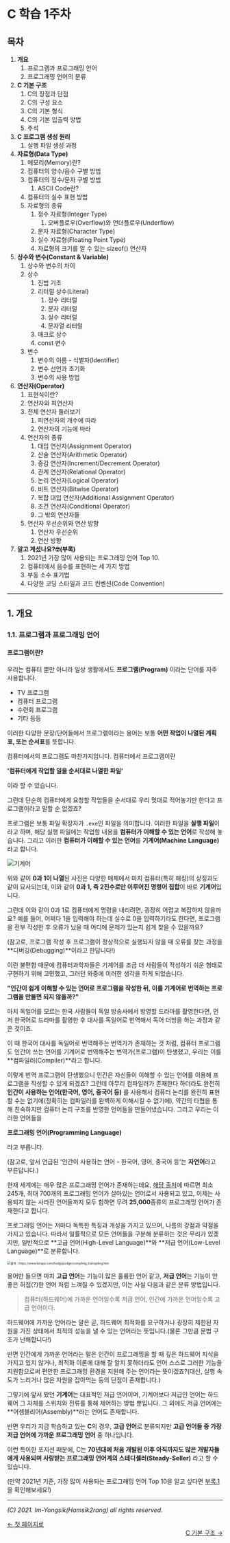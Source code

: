 # C 학습 1주차

## 목차

1.  **개요**
    1.  프로그램과 프로그래밍 언어
    2.  프로그래밍 언어의 분류
2.  **C 기본 구조**
    1.  C의 장점과 단점
    2.  C의 구성 요소
    3.  C의 기본 형식
    4.  C의 기본 입출력 방법
    5.  주석
3.  **C 프로그램 생성 원리**
    1.  실행 파일 생성 과정
4.  **자료형(Data Type)**
    1.  메모리(Memory)란?
    2.  컴퓨터의 양수/음수 구별 방법
    3.  컴퓨터의 정수/문자 구별 방법
        1.  ASCII Code란?
    4.  컴퓨터의 실수 표현 방법
    5.  자료형의 종류
        1.  정수 자료형(Integer Type)
            1.  오버플로우(Overflow)와 언더플로우(Underflow)
        2.  문자 자료형(Character Type)
        3.  실수 자료형(Floating Point Type)
        4.  자료형의 크기를 알 수 있는 sizeof() 연산자
5.  **상수와 변수(Constant & Variable)**
    1.  상수와 변수의 차이
    2.  상수
        1.  진법 기초
        2.  리터럴 상수(Literal)
            1.  정수 리터럴
            2.  문자 리터럴
            3.  실수 리터럴
            4.  문자열 리터럴
        3.  매크로 상수
        4.  const 변수
    3.  변수
        1.  변수의 이름 - 식별자(Identifier)
        2.  변수 선언과 초기화
        3.  변수의 사용 방법
6.  **연산자(Operator)**
    1.  표현식이란?
    2.  연산자와 피연산자
    3.  전체 연산자 둘러보기
        1.  피연산자의 개수에 따라
        2.  연산자의 기능에 따라
    4.  연산자의 종류
        1.  대입 연산자(Assignment Operator)
        2.  산술 연산자(Arithmetic Operator)
        3.  증감 연산자(Increment/Decrement Operator)
        4.  관계 연산자(Relational Operator)
        5.  논리 연산자(Logical Operator)
        6.  비트 연산자(Bitwise Operator)
        7.  복합 대입 연산자(Additional Assignment Operator)
        8.  조건 연산자(Conditional Operator)
        9.  그 밖의 연산자들
    5.  연산자 우선순위와 연산 방향
        1.  연산자 우선순위
        2.  연산 방향
7.  **알고 계셨나요?🤓(부록)**
    1.  2021년 가장 많이 사용되는 프로그래밍 언어 Top 10.
    2.  컴퓨터에서 음수를 표현하는 세 가지 방법
    3.  부동 소수 표기법
    4.  다양한 코딩 스타일과 코드 컨벤션(Code Convention)

---

## 1. 개요

### 1.1. 프로그램과 프로그래밍 언어

#### 프로그램이란?

  우리는 컴퓨터 뿐만 아니라 일상 생활에서도 **프로그램(Program)** 이라는 단어를 자주 사용합니다.

*   TV 프로그램
*   컴퓨터 프로그램
*   수련회 프로그램
*   기타 등등

이러한 다양한 문장/단어들에서 프로그램이라는 용어는 보통 **어떤 작업이 나열된 계획표, 또는 순서표**를 뜻합니다.

컴퓨터에서의 프로그램도 마찬가지입니다. 컴퓨터에서 프로그램이란



**'컴퓨터에게 작업할 일을 순서대로 나열한 파일'**



이라 할 수 있습니다.

그런데 단순히 컴퓨터에게 요청할 작업들을 순서대로 우리 멋대로 적어놓기만 한다고 프로그램이라고 말할 순 없겠죠?

프로그램은 보통 파일 확장자가 `.exe`인 파일을 의미합니다. 이러한 파일을 **실행 파일**이라고 하며, 해당 실행 파일에는 작업할 내용을 **컴퓨터가 이해할 수 있는 언어**로 작성해 놓습니다. 그리고 이러한 **컴퓨터가 이해할 수 있는 언어**를 **기계어(Machine Language)** 라고 합니다.

![기계어](../Images/machine_language.jpg)

위와 같이 **0과 1이 나열**된 사진은 다양한 매체에서 마치 컴퓨터(특히 해킹)의 상징과도 같이 묘사되는데, 이와 같이 **0과 1, 즉 2진수로만 이루어진 명령어 집합**이 바로 **기계어**입니다.

그런데 이와 같이 0과 1로 컴퓨터에게 명령을 내리려면, 굉장히 어렵고 복잡하지 않을까요? 예를 들어, 어쩌다 1을 입력해야 하는데 실수로 0을 입력하기라도 한다면, 프로그램을 전부 작성한 후 오류가 났을 때 어디에 문제가 있는지 쉽게 찾을 수 있을까요?

(참고로, 프로그램 작성 후 프로그램이 정상적으로 실행되지 않을 때 오류를 찾는 과정을 **디버깅(Debugging)**이라고 한답니다!)

이런 불편함 때문에 컴퓨터과학자들은 기계어를 조금 더 사람들이 작성하기 쉬운 형태로 구현하기 위해 고민했고, 그러던 와중에 이러한 생각을 하게 되었습니다.



**"인간이 쉽게 이해할 수 있는 언어로 프로그램을 작성한 뒤, 이를 기계어로 번역하는 프로그램을 만들면 되지 않을까?"**



마치 독일어를 모르는 한국 사람들이 독일 방송사에서 방영할 드라마를 촬영한다면, 먼저 한국어로 드라마를 촬영한 후 대사를 독일어로 번역해서 독어 더빙을 하는 과정과 같은 것이죠.

이 때 한국어 대사를 독일어로 번역해주는 번역가가 존재하는 것 처럼, 컴퓨터 프로그램도 인간이 쓰는 언어를 기계어로 번역해주는 번역가(프로그램)이 탄생했고, 우리는 이를 **컴파일러(Compiler)**라고 합니다.

이렇게 번역 프로그램이 탄생했으니 인간은 자신들이 이해할 수 있는 언어를 이용해 프로그램을 작성할 수 있게 되겠죠? 그런데 아무리 컴파일러가 존재한다 하더라도 완전히 **인간이 사용하는 언어(한국어, 영어, 중국어 등)** 를 사용해서 컴퓨터 논리를 완전히 표현할 수는 없기에(정확히는 컴파일러를 완벽하게 이해시킬 수 없기에), 약간의 타협을 통해 친숙하지만 컴퓨터 논리 구조를 반영한 언어들을 만들어냈습니다. 그리고 우리는 이러한 언어들을 

**프로그래밍 언어(Programming Language)** 

라고 부릅니다.

(참고로, 앞서 언급된 '인간이 사용하는 언어 - 한국어, 영어, 중국어 등'는 **자연어**라고 부른답니다.)



현재 세계에는 매우 많은 프로그래밍 언어가 존재하는데요, [해당 출처](https://careerkarma.com/blog/how-many-coding-languages-are-there/)에 따르면 최소 245개, 최대 700개의 프로그래밍 언어가 살아있는 언어로서 사용되고 있고, 이제는 사용되지 않는 사라진 언어들까지 모두 합하면 무려 **25,000**종류의 프로그래밍 언어가 존재한다고 합니다.

프로그래밍 언어는 저마다 독특한 특징과 개성을 가지고 있으며, 나름의 강점과 약점을 가지고 있습니다. 따라서 일률적으로 모든 언어들을 구분해 분류하는 것은 무리가 있겠지만, 일반적으로 **고급 언어(High-Level Language)**와 **저급 언어(Low-Level Language)**로 분류합니다.

<img src="../Images/sort_of_programming_languages.png" alt="출처 : https://www.kirupa.com/hodgepodge/compiling_transpiling.htm" style="zoom:50%;" />

용어만 들으면 마치 **고급 언어**는 기능이 많은 훌륭한 언어 같고, **저급 언어**는 기능이 안 좋은 허접(?)한 언어 처럼 느껴질 수 있겠지만, 이는 사실 다음과 같은 분류 방법입니다.

>   컴퓨터(하드웨어)에 가까운 언어일수록 저급 언어, 인간에 가까운 언어일수록 고급 언어이다.

하드웨어에 가까운 언어라는 말은 곧, 하드웨어 최적화를 요구하거나 굉장히 제한된 자원을 가진 상태에서 최적의 성능을 낼 수 있는 언어라는 뜻입니다.(물론 그만큼 문법 구조가 난해합니다!)

반면 인간에게 가까운 언어라는 말은 인간이 프로그래밍을 할 때 깊은 하드웨어 지식을 가지고 있지 않거나, 최적화 이론에 대해 잘 알지 못하더라도 언어 스스로 그러한 기능을 지원함으로써 편안한 프로그래밍 환경을 지원해 주는 언어라는 뜻이겠죠?(대신, 실행 속도가 느리거나 많은 자원을 잡아먹는 등의 단점이 존재합니다.)

그렇기에 앞서 봤던 **기계어**는 대표적인 저급 언어이며, 기계어보다 저급인 언어는 하드웨어 그 자체를 스위치와 전류를 통해 제어하는 방법 뿐입니다. 그 외에도 저급 언어에는 **어셈블리어(Assembly)**라는 언어도 존재합니다.

반면 우리가 지금 학습하고 있는 **C**의 경우, **고급 언어**로 분류되지만 **고급 언어들 중 가장 저급 언어에 가까운 프로그래밍 언어** 중 하나입니다. 

이런 특이한 포지션 때문에, C는 **70년대에 처음 개발된 이후 아직까지도 많은 개발자들에게 사용되며 사랑받는 프로그래밍 언어계의 스테디셀러(Steady-Seller)** 라고 할 수 있습니다.

(만약 2021년 기준, 가장 많이 사용되는 프로그래밍 언어 Top 10을 알고 싶다면 [부록.1](./7.부록.md)을 확인해보세요!)

----

*(C) 2021. Im-Yongsik(Hamsik2rang) all rights reserved.*

<div style="text-align:left"> <a href="../">← 첫 페이지로</a><div/>
<div style="text-align:right"> <a href="./2.C_기본_구조.md">C 기본 구조 →</a><div/>




